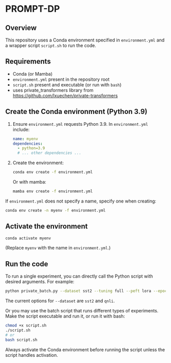 # PROMPT-DP

## Overview
This repository uses a Conda environment specified in `environment.yml` and a wrapper script `script.sh` to run the code.

## Requirements
- Conda (or Mamba)
- `environment.yml` present in the repository root
- `script.sh` present and executable (or run with `bash`)
- uses private_transformers library from https://github.com/lxuechen/private-transformers

## Create the Conda environment (Python 3.9)
1. Ensure `environment.yml` requests Python 3.9. In `environment.yml` include:
    ```yaml
    name: myenv
    dependencies:
      - python=3.9
      # ... other dependencies ...
    ```
2. Create the environment:
    ```bash
    conda env create -f environment.yml
    ```
    Or with mamba:
    ```bash
    mamba env create -f environment.yml
    ```

If `environment.yml` does not specify a name, specify one when creating:
```bash
conda env create -n myenv -f environment.yml
```


## Activate the environment
```bash
conda activate myenv
```
(Replace `myenv` with the name in `environment.yml`.)

## Run the code
To run a single experiment, you can directly call the Python script with desired arguments. For example:
```bash
python private_batch.py --dataset sst2 --tuning full --peft lora --epochs 30 --use_dp
```

The current options for `--dataset` are `sst2` and `qnli`.

Or you may use the batch script that runs different types of experiments.
Make the script executable and run it, or run it with bash:
```bash
chmod +x script.sh
./script.sh
# or
bash script.sh
```
Always activate the Conda environment before running the script unless the script handles activation.
